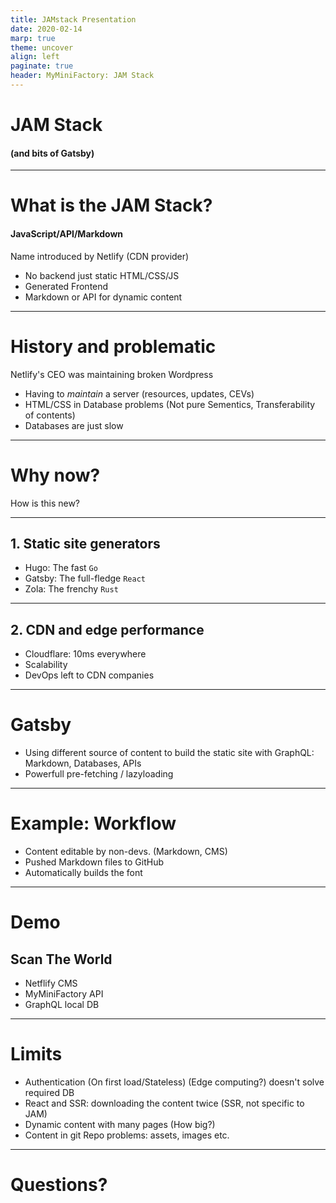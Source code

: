```yaml
---
title: JAMstack Presentation    
date: 2020-02-14
marp: true
theme: uncover
align: left
paginate: true
header: MyMiniFactory: JAM Stack
---
```


# JAM Stack
#### (and bits of Gatsby)

---

# What is the JAM Stack?
#### JavaScript/API/Markdown
Name introduced by Netlify (CDN provider)
- No backend just static HTML/CSS/JS
- Generated Frontend
- Markdown or API for dynamic content
---

<!-- But it gets a bit more interesing -->

# History and problematic
Netlify's CEO was maintaining broken Wordpress
- Having to *maintain* a server (resources, updates, CEVs)
- HTML/CSS in Database problems (Not pure Sementics, Transferability of contents)
- Databases are just slow

<!-- DB are also not scalable -->

---


# Why now?
How is this new?

<!-- pure HTML sites with FTP is not new -->

---

## 1. Static site generators
- Hugo: The fast `Go`
- Gatsby: The full-fledge `React`
- Zola: The frenchy `Rust`

---

## 2. CDN and edge performance
- Cloudflare: 10ms everywhere
- Scalability
- DevOps left to CDN companies

---

# Gatsby
- Using different source of content to build the static site with GraphQL: Markdown, Databases, APIs
- Powerfull pre-fetching / lazyloading

---

# Example: Workflow 
- Content editable by non-devs. (Markdown, CMS)
- Pushed Markdown files to GitHub
- Automatically builds the font

---

# Demo
## Scan The World
- Netflify CMS
- MyMiniFactory API 
- GraphQL local DB 
<!-- Demo: The Netlify CMS commits to Git -->

---

# Limits
- Authentication (On first load/Stateless) (Edge computing?) doesn't solve required DB
- React and SSR: downloading the content twice
(SSR, not specific to JAM)
- Dynamic content with many pages
(How big?)
- Content in git Repo problems: assets, images etc.
<!-- Gatsby a bit slow, Hugo fast -->

---

# Questions?